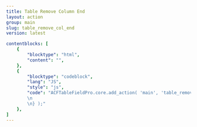```yaml
---
title: Table Remove Column End
layout: action
group: main
slug: table_remove_col_end
version: latest

contentblocks: [
	{
		"blocktype": "html",
		"content": "",
	},
	{
		"blocktype": "codeblock",
		"lang": "JS",
		"style": "js",
		"code": "ACFTableFieldPro.core.add_action( 'main', 'table_remove_col_end', function( table ) {
		\n
		\n} );"
	},
]
---
```

